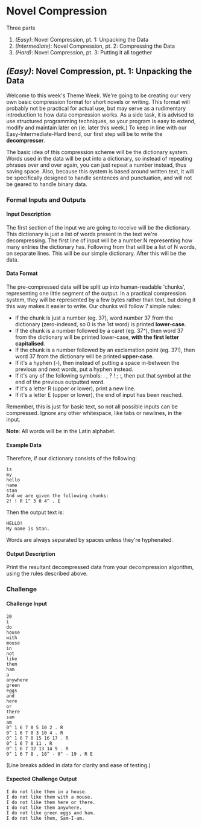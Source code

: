 # Novel Compression

Three parts

1. *(Easy)*: Novel Compression, pt. 1: Unpacking the Data
2. *(Intermediate)*: Novel Compression, pt. 2: Compressing the Data
3. *(Hard)*: Novel Compression, pt. 3: Putting it all together

## *(Easy)*: Novel Compression, pt. 1: Unpacking the Data

Welcome to this week's Theme Week. We're going to be creating our very own basic compression format for short novels or writing. This format will probably not be practical for actual use, but may serve as a rudimentary introduction to how data compression works. As a side task, it is advised to use structured programming techniques, so your program is easy to extend, modify and maintain later on (ie. later this week.) To keep in line with our Easy-Intermediate-Hard trend, our first step will be to write the **decompresser**.

The basic idea of this compression scheme will be the dictionary system. Words used in the data will be put into a dictionary, so instead of repeating phrases over and over again, you can just repeat a number instead, thus saving space. Also, because this system is based around written text, it will be specifically designed to handle sentences and punctuation, and will not be geared to handle binary data.

### Formal Inputs and Outputs

#### Input Description

The first section of the input we are going to receive will be the dictionary. This dictionary is just a list of words present in the text we're decompressing. The first line of input will be a number N representing how many entries the dictionary has. Following from that will be a list of N words, on separate lines. This will be our simple dictionary. After this will be the data.

#### Data Format

The pre-compressed data will be split up into human-readable 'chunks', representing one little segment of the output. In a practical compression system, they will be represented by a few bytes rather than text, but doing it this way makes it easier to write. Our chunks will follow 7 simple rules:

* If the chunk is just a number (eg. 37), word number 37 from the dictionary (zero-indexed, so 0 is the 1st word) is printed **lower-case**.
* If the chunk is a number followed by a caret (eg. 37^), then word 37 from the dictionary will be printed lower-case, **with the first letter capitalised**.
* If the chunk is a number followed by an exclamation point (eg. 37!), then word 37 from the dictionary will be printed **upper-case**.
* If it's a hyphen (-), then instead of putting a space in-between the previous and next words, put a hyphen instead.
* If it's any of the following symbols: . , ? ! ; :, then put that symbol at the end of the previous outputted word.
* If it's a letter R (upper or lower), print a new line.
* If it's a letter E (upper or lower), the end of input has been reached.

Remember, this is just for basic text, so not all possible inputs can be compressed. Ignore any other whitespace, like tabs or newlines, in the input.

**Note**: All words will be in the Latin alphabet.

#### Example Data

Therefore, if our dictionary consists of the following:

	is
	my
	hello
	name
	stan
	And we are given the following chunks:
	2! ! R 1^ 3 0 4^ . E

Then the output text is:

	HELLO!
	My name is Stan.

Words are always separated by spaces unless they're hyphenated.

#### Output Description

Print the resultant decompressed data from your decompression algorithm, using the rules described above.

### Challenge

#### Challenge Input

	20
	i
	do
	house
	with
	mouse
	in
	not
	like
	them
	ham
	a
	anywhere
	green
	eggs
	and
	here
	or
	there
	sam
	am
	0^ 1 6 7 8 5 10 2 . R
	0^ 1 6 7 8 3 10 4 . R
	0^ 1 6 7 8 15 16 17 . R
	0^ 1 6 7 8 11 . R
	0^ 1 6 7 12 13 14 9 . R
	0^ 1 6 7 8 , 18^ - 0^ - 19 . R E

(Line breaks added in data for clarity and ease of testing.)

#### Expected Challenge Output

	I do not like them in a house.
	I do not like them with a mouse.
	I do not like them here or there.
	I do not like them anywhere.
	I do not like green eggs and ham.
	I do not like them, Sam-I-am.

